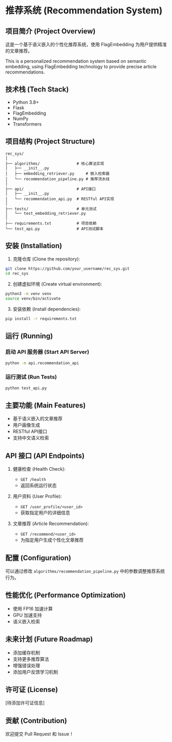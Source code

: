 # 推荐系统 (Recommendation System)

## 项目简介 (Project Overview)

这是一个基于语义嵌入的个性化推荐系统，使用 FlagEmbedding 为用户提供精准的文章推荐。

This is a personalized recommendation system based on semantic embedding, using FlagEmbedding technology to provide precise article recommendations.

## 技术栈 (Tech Stack)

- Python 3.8+
- Flask
- FlagEmbedding
- NumPy
- Transformers

## 项目结构 (Project Structure)

```
rec_sys/
│
├── algorithms/                # 核心算法实现
│   ├── __init__.py
│   ├── embedding_retriever.py     # 嵌入检索器
│   └── recommendation_pipeline.py # 推荐流水线
│
├── api/                       # API接口
│   ├── __init__.py
│   └── recommendation_api.py  # RESTful API实现
│
├── tests/                     # 单元测试
│   └── test_embedding_retriever.py
│
├── requirements.txt           # 项目依赖
└── test_api.py                # API测试脚本
```

## 安装 (Installation)

1. 克隆仓库 (Clone the repository):
```bash
git clone https://github.com/your_username/rec_sys.git
cd rec_sys
```

2. 创建虚拟环境 (Create virtual environment):
```bash
python3 -m venv venv
source venv/bin/activate
```

3. 安装依赖 (Install dependencies):
```bash
pip install -r requirements.txt
```

## 运行 (Running)

### 启动 API 服务器 (Start API Server)
```bash
python -m api.recommendation_api
```

### 运行测试 (Run Tests)
```bash
python test_api.py
```

## 主要功能 (Main Features)

- 基于语义嵌入的文章推荐
- 用户画像生成
- RESTful API接口
- 支持中文语义检索

## API 接口 (API Endpoints)

1. 健康检查 (Health Check):
   - `GET /health`
   - 返回系统运行状态

2. 用户资料 (User Profile):
   - `GET /user_profile/<user_id>`
   - 获取指定用户的详细信息

3. 文章推荐 (Article Recommendation):
   - `GET /recommend/<user_id>`
   - 为指定用户生成个性化文章推荐

## 配置 (Configuration)

可以通过修改 `algorithms/recommendation_pipeline.py` 中的参数调整推荐系统行为。

## 性能优化 (Performance Optimization)

- 使用 FP16 加速计算
- GPU 加速支持
- 语义嵌入检索

## 未来计划 (Future Roadmap)

- 添加缓存机制
- 支持更多推荐算法
- 增强错误处理
- 添加用户反馈学习机制

## 许可证 (License)

[待添加许可证信息]

## 贡献 (Contribution)

欢迎提交 Pull Request 和 Issue！
